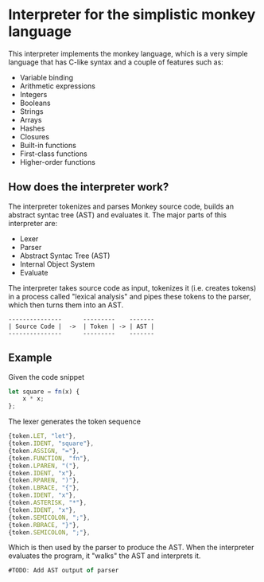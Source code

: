 # Interpreter for the simplistic monkey language

This interpreter implements the monkey language, which is a very simple language that has C-like syntax and a couple of features such as:

- Variable binding
- Arithmetic expressions
- Integers
- Booleans
- Strings
- Arrays
- Hashes
- Closures
- Built-in functions
- First-class functions
- Higher-order functions

## How does the interpreter work?

The interpreter tokenizes and parses Monkey source code, builds an abstract syntac tree (AST) and evaluates it. The major parts of this interpreter are:

- Lexer
- Parser
- Abstract Syntac Tree (AST)
- Internal Object System
- Evaluate

The interpreter takes source code as input, tokenizes it (i.e. creates tokens) in a process called "lexical analysis" and pipes these tokens to the parser, which then turns them into an AST.

```
---------------      ---------    -------
| Source Code |  ->  | Token | -> | AST |
---------------      ---------    -------
```

## Example

Given the code snippet

```javascript
let square = fn(x) {
    x * x;
};
```

The lexer generates the token sequence

```javascript
{token.LET, "let"},
{token.IDENT, "square"},
{token.ASSIGN, "="},
{token.FUNCTION, "fn"},
{token.LPAREN, "("},
{token.IDENT, "x"},
{token.RPAREN, ")"},
{token.LBRACE, "{"},
{token.IDENT, "x"},
{token.ASTERISK, "*"},
{token.IDENT, "x"},
{token.SEMICOLON, ";"},
{token.RBRACE, "}"},
{token.SEMICOLON, ";"},
```

Which is then used by the parser to produce the AST. When the interpreter evaluates the program, it "walks" the AST and interprets it.

```javascript
#TODO: Add AST output of parser
```
